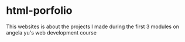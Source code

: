 # html-porfolio
This websites is about the projects I made during the first 3 modules on angela yu's web development course
